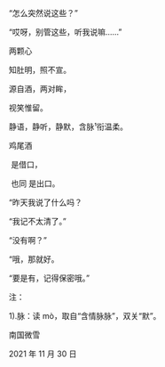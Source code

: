 　　“怎么突然说这些？”

　　“哎呀，别管这些，听我说嘛……”



　　两颗心

　　知肚明，照不宣。



　　源自酒，两对眸，

　　视笑惟留。

　　静语，静听，静默，含脉¹衔温柔。



　　鸡尾酒

　　 是借口，

　　 也同 是出口。



　　“昨天我说了什么吗？

　　“我记不太清了。”

　　“没有啊？”

　　“哦，那就好。

　　“要是有，记得保密哦。”



　　注：

　　1).脉：读 mò，取自“含情脉脉”，双关“默”。



　　南国微雪

　　2021 年 11 月 30 日

